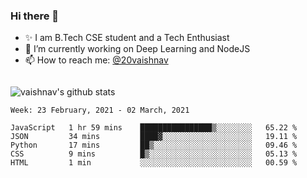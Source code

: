 ### Hi there 👋

<!--
**vaishnav-197/vaishnav-197** is a ✨ _special_ ✨ repository because its `README.md` (this file) appears on your GitHub profile.

Here are some ideas to get you started:
-->

- ✨ I am B.Tech CSE student and a Tech Enthusiast
- 🔭 I’m currently working on Deep Learning and NodeJS
- 📫 How to reach me: [@20vaishnav](https://twitter.com/20vaishnav)


<img src="https://github.com/vaishnav-197/vaishnav-197/blob/main/images/stat.svg" alt=""/>


![vaishnav's github stats](https://github-readme-stats.vercel.app/api?username=vaishnav-197&show_icons=true&theme=dark&count_private=true)


<!--START_SECTION:waka-->
```text
Week: 23 February, 2021 - 02 March, 2021

JavaScript   1 hr 59 mins    ████████████████▒░░░░░░░░   65.22 % 
JSON         34 mins         ████▓░░░░░░░░░░░░░░░░░░░░   19.11 % 
Python       17 mins         ██▒░░░░░░░░░░░░░░░░░░░░░░   09.46 % 
CSS          9 mins          █▒░░░░░░░░░░░░░░░░░░░░░░░   05.13 % 
HTML         1 min           ░░░░░░░░░░░░░░░░░░░░░░░░░   00.59 % 
```
<!--END_SECTION:waka-->
